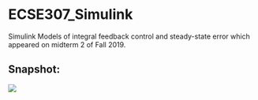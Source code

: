 # ECSE307_Simulink
Simulink Models of integral feedback control and steady-state error which appeared on midterm 2 of Fall 2019.  


## Snapshot:  
<img src="https://github.com/yanghaoqin/ECSE307_Simulink/blob/master/snapshot.PNG">

